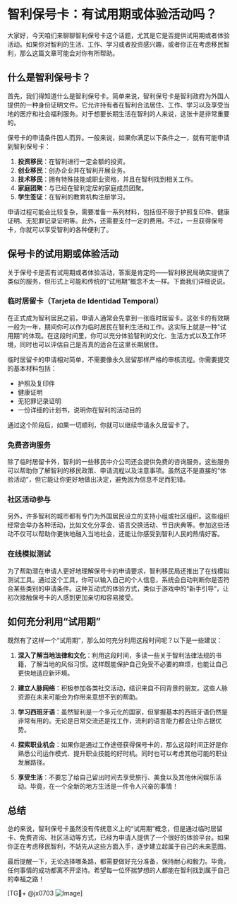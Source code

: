 # 智利保号卡：有试用期或体验活动吗？

大家好，今天咱们来聊聊智利保号卡这个话题，尤其是它是否提供试用期或者体验活动。如果你对智利的生活、工作、学习或者投资感兴趣，或者你正在考虑移民智利，那么这篇文章可能会对你有所帮助。

## 什么是智利保号卡？

首先，我们得知道什么是智利保号卡。简单来说，智利保号卡是智利政府为外国人提供的一种身份证明文件。它允许持有者在智利合法居住、工作、学习以及享受当地的医疗和社会福利服务。对于想要长期生活在智利的人来说，这张卡是非常重要的。

保号卡的申请条件因人而异。一般来说，如果你满足以下条件之一，就有可能申请到智利保号卡：

1. **投资移民**：在智利进行一定金额的投资。
2. **创业移民**：创办企业并在智利开展业务。
3. **技术移民**：拥有特殊技能或职业资格，并且在智利找到相关工作。
4. **家庭团聚**：与已经在智利定居的家庭成员团聚。
5. **学生签证**：在智利的教育机构注册学习。

申请过程可能会比较复杂，需要准备一系列材料，包括但不限于护照复印件、健康证明、无犯罪记录证明等。此外，还需要支付一定的费用。不过，一旦获得保号卡，你就可以享受智利的各种便利了。

## 保号卡的试用期或体验活动

关于保号卡是否有试用期或者体验活动，答案是肯定的——智利移民局确实提供了类似的服务，但形式上可能和传统的“试用期”概念不太一样。下面我们详细说说。

### 临时居留卡（Tarjeta de Identidad Temporal）

在正式成为智利居民之前，申请人通常会先拿到一张临时居留卡。这张卡的有效期一般为一年，期间你可以作为临时居民在智利生活和工作。这实际上就是一种“试用期”的体现。在这段时间里，你可以充分体验智利的文化、生活方式以及工作环境，同时也可以评估自己是否真的适合在这里长期居住。

临时居留卡的申请相对简单，不需要像永久居留那样严格的审核流程。你需要提交的基本材料包括：
- 护照及复印件
- 健康证明
- 无犯罪记录证明
- 一份详细的计划书，说明你在智利的活动目的

通过这个阶段后，如果一切顺利，你就可以继续申请永久居留卡了。

### 免费咨询服务

除了临时居留卡外，智利的一些移民中介公司还会提供免费的咨询服务。这些服务可以帮助你了解智利的移民政策、申请流程以及注意事项。虽然这不是直接的“体验活动”，但它能让你更好地做出决定，避免因为信息不足而犯错。

### 社区活动参与

另外，许多智利的城市都有专门为外国居民设立的支持小组或社区组织。这些组织经常会举办各种活动，比如文化分享会、语言交换活动、节日庆典等。参加这些活动不仅可以帮助你更快地融入当地社会，还能让你感受到智利人民的热情好客。

### 在线模拟测试

为了帮助潜在申请人更好地理解保号卡的申请要求，智利移民局还推出了在线模拟测试工具。通过这个工具，你可以输入自己的个人信息，系统会自动判断你是否符合某些类别的申请条件。这种互动式的体验方式，类似于游戏中的“新手引导”，让初次接触保号卡的人感到更加亲切和容易接受。

## 如何充分利用“试用期”

既然有了这样一个“试用期”，那么如何充分利用这段时间呢？以下是一些建议：

1. **深入了解当地法律和文化**：利用这段时间，多读一些关于智利法律法规的书籍，了解当地的风俗习惯。这样既能保护自己免受不必要的麻烦，也能让自己更快地适应新环境。

2. **建立人脉网络**：积极参加各类社交活动，结识来自不同背景的朋友。这些人脉资源在未来可能会为你带来意想不到的帮助。

3. **学习西班牙语**：虽然智利是一个多元化的国家，但掌握基本的西班牙语仍然是非常有用的。无论是日常交流还是找工作，流利的语言能力都会让你占据优势。

4. **探索职业机会**：如果你是通过工作途径获得保号卡的，那么这段时间正好是你熟悉公司运作模式、提升职业技能的好时机。同时也可以考虑其他可能的职业发展路径。

5. **享受生活**：不要忘了给自己留出时间去享受旅行、美食以及其他休闲娱乐活动。毕竟，在一个全新的地方生活是一件令人兴奋的事情！

## 总结

总的来说，智利保号卡虽然没有传统意义上的“试用期”概念，但是通过临时居留卡、免费咨询、社区活动等方式，已经为申请人提供了一个很好的体验平台。如果你正在考虑移民智利，不妨先从这些方面入手，逐步建立起属于自己的未来蓝图。

最后提醒一下，无论选择哪条路，都需要做好充分准备，保持耐心和毅力。毕竟，任何事情的成功都离不开坚持。希望每一位怀揣梦想的人都能在智利找到属于自己的幸福之路！

[TG💪+ @jx0703 ![Image](https://github.com/user-attachments/assets/dbca1d08-cadb-493c-b0ec-ad6f7a83f270)]